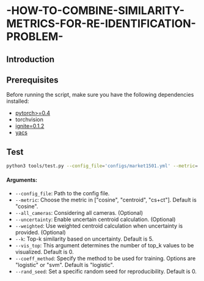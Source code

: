 # -HOW-TO-COMBINE-SIMILARITY-METRICS-FOR-RE-IDENTIFICATION-PROBLEM-

## Introduction


## Prerequisites

Before running the script, make sure you have the following dependencies installed:

- [pytorch>=0.4](https://pytorch.org/)
- torchvision
- [ignite=0.1.2](https://github.com/pytorch/ignite) 
- [yacs](https://github.com/rbgirshick/yacs)

## Test

```bash
python3 tools/test.py --config_file='configs/market1501.yml' --metric='cs+ct' --coeff_method='logistic' --rand_seed 0 --k 5 --n_data 1000 
```
#### Arguments:
- `--config_file`: Path to the config file.
- `--metric`: Choose the metric in ["cosine", "centroid", "cs+ct"]. Default is "cosine".
- `--all_cameras`: Considering all cameras. (Optional)
- `--uncertainty`: Enable uncertain centroid calculation. (Optional)
- `--weighted`: Use weighted centroid calculation when uncertainty is provided. (Optional)
- `--k`: Top-k similarity based on uncertainty. Default is 5.
- `--vis_top`: This argument determines the number of top_k values to be visualized. Default is 0.
- `--coeff_method`: Specify the method to be used for training. Options are "logistic" or "svm". Default is "logistic".
- `--rand_seed`: Set a specific random seed for reproducibility. Default is 0.




